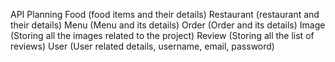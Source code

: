 API Planning
Food (food items and their details)
Restaurant (restaurant and their details)
Menu (Menu and its details)
Order (Order and its details)
Image (Storing all the images related to the project)
Review (Storing all the list of reviews)
User (User related details, username, email, password)